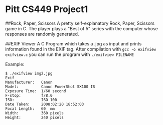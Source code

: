 # Pitt CS449 Project1
##Rock, Paper, Scissors 
A pretty self-explanatory Rock, Paper, Scissors game in C. The player plays a "Best of 5" series with the computer whose responses are randomly generated. 

##EXIF Viewer
A C Program which takes a .jpg as input and prints information found in the EXIF tag.
After compilation with `gcc -o exifview exifview.c` you can run the program with `./exifview FILENAME`

Example: 
```
$ ./exifview img2.jpg
Exif
Manufacturer:   Canon
Model:          Canon PowerShot SX100 IS
Exposure Time:  1/60 second
F-stop:         f/8.0
ISO:            ISO 100
Date Taken:     2008:02:20 18:52:03
Focal Length:   60  mm
Width:          360 pixels
Height:         240 pixels

```

